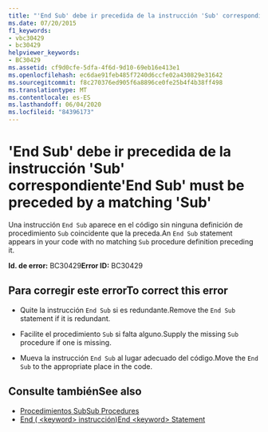 ```yaml
---
title: "'End Sub' debe ir precedida de la instrucción 'Sub' correspondiente"
ms.date: 07/20/2015
f1_keywords:
- vbc30429
- bc30429
helpviewer_keywords:
- BC30429
ms.assetid: cf9d0cfe-5dfa-4f6d-9d10-69eb16e413e1
ms.openlocfilehash: ec6dae91feb485f7240d6ccfe02a430829e31642
ms.sourcegitcommit: f8c270376ed905f6a8896ce0fe25b4f4b38ff498
ms.translationtype: MT
ms.contentlocale: es-ES
ms.lasthandoff: 06/04/2020
ms.locfileid: "84396173"
---
```

# <a name="end-sub-must-be-preceded-by-a-matching-sub"></a><span data-ttu-id="cf574-102">'End Sub' debe ir precedida de la instrucción 'Sub' correspondiente</span><span class="sxs-lookup"><span data-stu-id="cf574-102">'End Sub' must be preceded by a matching 'Sub'</span></span>
<span data-ttu-id="cf574-103">Una instrucción `End Sub` aparece en el código sin ninguna definición de procedimiento `Sub` coincidente que la preceda.</span><span class="sxs-lookup"><span data-stu-id="cf574-103">An `End Sub` statement appears in your code with no matching `Sub` procedure definition preceding it.</span></span>  
  
 <span data-ttu-id="cf574-104">**Id. de error:** BC30429</span><span class="sxs-lookup"><span data-stu-id="cf574-104">**Error ID:** BC30429</span></span>  
  
## <a name="to-correct-this-error"></a><span data-ttu-id="cf574-105">Para corregir este error</span><span class="sxs-lookup"><span data-stu-id="cf574-105">To correct this error</span></span>  
  
- <span data-ttu-id="cf574-106">Quite la instrucción `End Sub` si es redundante.</span><span class="sxs-lookup"><span data-stu-id="cf574-106">Remove the `End Sub` statement if it is redundant.</span></span>  
  
- <span data-ttu-id="cf574-107">Facilite el procedimiento `Sub` si falta alguno.</span><span class="sxs-lookup"><span data-stu-id="cf574-107">Supply the missing `Sub` procedure if one is missing.</span></span>  
  
- <span data-ttu-id="cf574-108">Mueva la instrucción `End Sub` al lugar adecuado del código.</span><span class="sxs-lookup"><span data-stu-id="cf574-108">Move the `End Sub` to the appropriate place in the code.</span></span>  
  
## <a name="see-also"></a><span data-ttu-id="cf574-109">Consulte también</span><span class="sxs-lookup"><span data-stu-id="cf574-109">See also</span></span>

- [<span data-ttu-id="cf574-110">Procedimientos Sub</span><span class="sxs-lookup"><span data-stu-id="cf574-110">Sub Procedures</span></span>](../programming-guide/language-features/procedures/sub-procedures.md)
- [<span data-ttu-id="cf574-111">End ( \<keyword> instrucción)</span><span class="sxs-lookup"><span data-stu-id="cf574-111">End \<keyword> Statement</span></span>](../language-reference/statements/end-keyword-statement.md)
